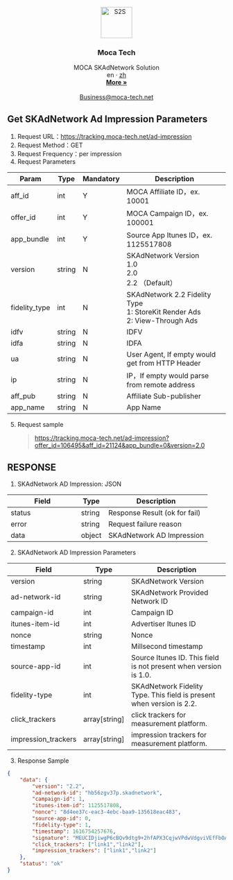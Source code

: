 <p align="center">
  <a href="http://moca-tech.net/">
    <img src="https://www.moca-tech.net/logo.png" alt="S2S" height=72>
  </a>
  <h3 align="center">Moca Tech</h3>
  <p align="center">
    MOCA SKAdNetwork Solution
    <br>
    en
    ·
    <a href="https://github.com/moca-tech/Performance-SKAN" target="_blank">zh</a>
    <br>
    <a href="http://www.moca-tech.net" target="_blank"><strong>More »</strong></a>
    <br>
    <br>
    <a href="mailto:business@moca-tech.net">Business@moca-tech.net</a>
  </p>









## Get SKAdNetwork Ad Impression Parameters

1. Request URL：https://tracking.moca-tech.net/ad-impression
2. Request Method：GET
3. Request Frequency：per impression
4. Request Parameters

| Param         | Type   | Mandatory | Description                                                  |
| ------------- | ------ | --------- | ------------------------------------------------------------ |
| aff_id        | int    | Y         | MOCA Affiliate ID，ex. 10001                                 |
| offer_id      | int    | Y         | MOCA Campaign ID，ex. 100001                                 |
| app_bundle    | int    | Y         | Source App Itunes ID，ex. 1125517808                         |
| version       | string | N         | SKAdNetwork Version<br />1.0<br />2.0<br />2.2 （Default）   |
| fidelity_type | int    | N         | SKAdNetwork 2.2 Fidelity Type<br />1: StoreKit Render Ads<br />2: View-Through Ads |
| idfv       | string | N         | IDFV   |
| idfa | string    | N     | IDFA |
| ua | string    | N     | User Agent, If empty would get from HTTP Header |
| ip | string    | N     | IP，If empty would parse from remote address|
| aff_pub | string    | N     | Affiliate Sub-publisher |
| app_name | string    | N     | App Name |

5. Request sample

   > https://tracking.moca-tech.net/ad-impression?offer_id=106495&aff_id=21124&app_bundle=0&version=2.0

## RESPONSE

1. SKAdNetwork AD Impression: JSON

| Field                                       | Type   | Description                   |
| ------------------------------------------- | ------ | ----------------------------- |
| status &emsp;&emsp;&emsp;&emsp;&emsp;&emsp; | string | Response Result (ok for fail) |
| error                                       | string | Request failure reason        |
| data                                        | object | SKAdNetwork AD Impression     |

2. SKAdNetwork AD Impression Parameters

| Field                                                  | Type                                                  | Description |
| ------------------------------------------------------------ | ------------------------------------------------------------ | --------------- |
| version | string | SKAdNetwork Version                  |
| ad-network-id | string | SKAdNetwork Provided Network ID                   |
| campaign-id | int | Campaign ID                           |
| itunes-item-id | int | Advertiser Itunes ID |
| nonce | string | Nonce |
| timestamp | int | Millsecond timestamp |
| source-app-id | int | Source Itunes ID. This field is not present when version is 1.0. |
| fidelity-type                                  | int                                                | SKAdNetwork Fidelity Type. This field is present when version is 2.2. |
| click_trackers | array[string] | click trackers for measurement platform. |
| impression_trackers | array[string] | impression trackers for measurement platform. |

3. Response Sample

```json
{
	"data": {
		"version": "2.2",
		"ad-network-id": "hb56zgv37p.skadnetwork",
		"campaign-id": 1,
		"itunes-item-id": 1125517808,
		"nonce": "8d4ee37c-eac3-4ebc-baa9-135618eac483",
		"source-app-id": 0,
		"fidelity-type": 1,
		"timestamp": 1616754257676,
		"signature": "MEUCIDjiwgP6cBQv9dtg9+2hfAPX3CqjwVPdwVdgviVEfFbOAiEA6Aqqc2wzP4c5MbV2P90sVdMJTgEcOZ91YASbnCTHe1U=",
		"click_trackers": ["link1","link2"],
		"impression_trackers": ["link1","link2"]
	},
	"status": "ok"
}
```
